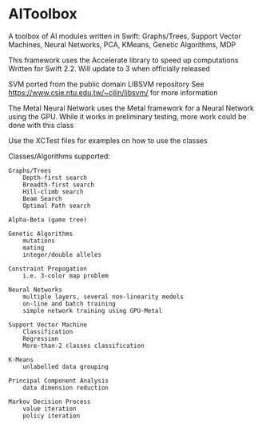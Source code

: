 # AIToolbox
A toolbox of AI modules written in Swift:  Graphs/Trees, Support Vector Machines, Neural Networks, PCA, KMeans, Genetic Algorithms, MDP

This framework uses the Accelerate library to speed up computations
Written for Swift 2.2.  Will update to 3 when officially released

SVM ported from the public domain LIBSVM repository
See https://www.csie.ntu.edu.tw/~cjlin/libsvm/ for more information

The Metal Neural Network uses the Metal framework for a Neural Network using the GPU.  While it works in preliminary testing, more work could be done with this class

Use the XCTest files for examples on how to use the classes

Classes/Algorithms supported:

    Graphs/Trees
        Depth-first search
        Breadth-first search
        Hill-climb search
        Beam Search
        Optimal Path search

    Alpha-Beta (game tree)

    Genetic Algorithms
        mutations
        mating
        integer/double alleles

    Constraint Propogation
        i.e. 3-color map problem

    Neural Networks
        multiple layers, several non-linearity models
        on-line and batch training
        simple network training using GPU-Metal

    Support Vector Machine
        Classification
        Regression
        More-than-2 classes classification

    K-Means
        unlabelled data grouping

    Principal Component Analysis
        data dimension reduction

    Markov Decision Process
        value iteration
        policy iteration
        